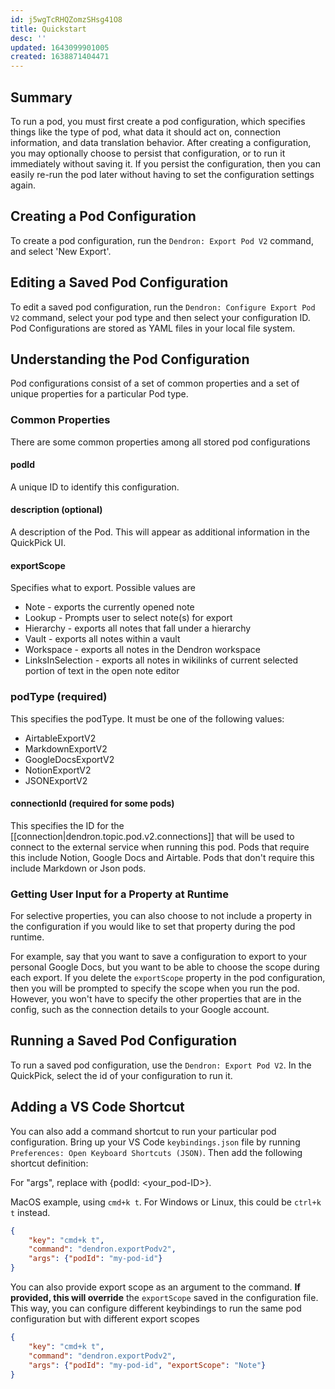 ```yaml
---
id: j5wgTcRHQZomzSHsg41O8
title: Quickstart
desc: ''
updated: 1643099901005
created: 1638871404471
---
```


## Summary

To run a pod, you must first create a pod configuration, which specifies things like the type of pod, what data it should act on, connection information, and data translation behavior. After creating a configuration, you may optionally choose to persist that configuration, or to run it immediately without saving it.  If you persist the configuration, then you can easily re-run the pod later without having to set the configuration settings again.

## Creating a Pod Configuration

To create a pod configuration, run the `Dendron: Export Pod V2` command, and select 'New Export'.

## Editing a Saved Pod Configuration

To edit a saved pod configuration, run the `Dendron: Configure Export Pod V2` command, select your pod type and then select your configuration ID.  Pod Configurations are stored as YAML files in your local file system.

## Understanding the Pod Configuration

Pod configurations consist of a set of common properties and a set of unique properties for a particular Pod type.

### Common Properties

There are some common properties among all stored pod configurations

#### podId

A unique ID to identify this configuration. 

#### description (optional)

A description of the Pod. This will appear as additional information in the QuickPick UI.

#### exportScope 

Specifies what to export. Possible values are

- Note - exports the currently opened note
- Lookup - Prompts user to select note(s) for export 
- Hierarchy - exports all notes that fall under a hierarchy
- Vault - exports all notes within a vault
- Workspace - exports all notes in the Dendron workspace
- LinksInSelection - exports all notes in wikilinks of current selected portion of text in the open note editor


### podType (required)

This specifies the podType. It must be one of the following values:
- AirtableExportV2
- MarkdownExportV2
- GoogleDocsExportV2
- NotionExportV2
- JSONExportV2

#### connectionId (required for some pods)

This specifies the ID for the [[connection|dendron.topic.pod.v2.connections]] that will be used to connect to the external service when running this pod. Pods that require this include Notion, Google Docs and Airtable.  Pods that don't require this include Markdown or Json pods.

### Getting User Input for a Property at Runtime

For selective properties, you can also choose to not include a property in the configuration if you would like to set that property during the pod runtime. 

For example, say that you want to save a configuration to export to your personal Google Docs, but you want to be able to choose the scope during each export. If you delete the `exportScope` property in the pod configuration, then you will be prompted to specify the scope when you run the pod.  However, you won't have to specify the other properties that are in the config, such as the connection details to your Google account.

## Running a Saved Pod Configuration

To run a saved pod configuration, use the `Dendron: Export Pod V2`.  In the QuickPick, select the id of your configuration to run it.

## Adding a VS Code Shortcut

You can also add a command shortcut to run your particular pod configuration. Bring up your VS Code `keybindings.json` file by running `Preferences: Open Keyboard Shortcuts (JSON)`.  Then add the following shortcut definition: 

For "args", replace with {podId: <your_pod-ID>}.

MacOS example, using `cmd+k t`. For Windows or Linux, this could be `ctrl+k t` instead.

```json
{
    "key": "cmd+k t",
    "command": "dendron.exportPodv2",
    "args": {"podId": "my-pod-id"}
}
```
You can also provide export scope as an argument to the command. __If provided, this will override__ the `exportScope` saved in the configuration file. This way, you can configure different keybindings to run the same pod configuration but with different export scopes

```json
{
    "key": "cmd+k t",
    "command": "dendron.exportPodv2",
    "args": {"podId": "my-pod-id", "exportScope": "Note"}
}
```